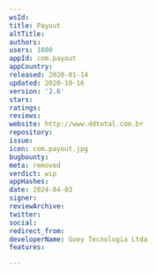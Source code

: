 ```yaml
---
wsId: 
title: Payout
altTitle: 
authors: 
users: 1000
appId: com.payout
appCountry: 
released: 2020-01-14
updated: 2020-10-16
version: '2.6'
stars: 
ratings: 
reviews: 
website: http://www.ddtotal.com.br
repository: 
issue: 
icon: com.payout.jpg
bugbounty: 
meta: removed
verdict: wip
appHashes: 
date: 2024-04-03
signer: 
reviewArchive: 
twitter: 
social: 
redirect_from: 
developerName: Goey Tecnologia Ltda
features: 

---
```


